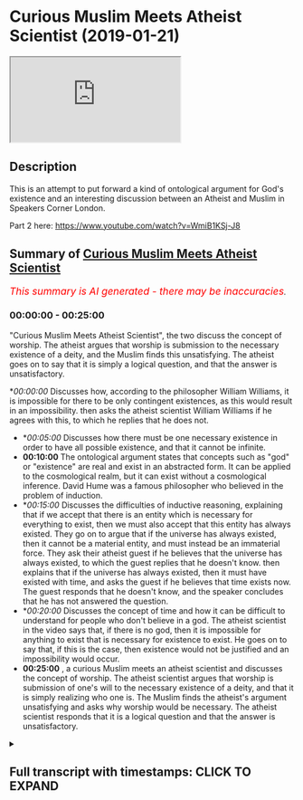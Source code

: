 # Curious Muslim Meets Atheist Scientist (2019-01-21)

<iframe loading='lazy' src='https://www.youtube.com/embed/37EY8TP7d3k'></iframe>

## Description

This is an attempt to put forward a kind of ontological argument for God's existence and an interesting discussion between an Atheist and  Muslim in Speakers Corner London. 

Part 2 here: https://www.youtube.com/watch?v=WmiB1KSj-J8

## Summary of [Curious Muslim Meets Atheist Scientist](https://www.youtube.com/watch?v=37EY8TP7d3k)


*<span style="color:red; font-size:125%">This summary is AI generated - there may be inaccuracies</span>. [](/)*

### <a onclick="modifyYTiframeseektime('0')">00:00:00</a> - <a onclick="modifyYTiframeseektime('1500')">00:25:00</a>

"Curious Muslim Meets Atheist Scientist", the two discuss the concept of worship. The atheist argues that worship is submission to the necessary existence of a deity, and the Muslim finds this unsatisfying. The atheist goes on to say that it is simply a logical question, and that the answer is unsatisfactory.

**<a onclick="modifyYTiframeseektime('0')">00:00:00</a>* Discusses how, according to the philosopher William Williams, it is impossible for there to be only contingent existences, as this would result in an impossibility.  then asks the atheist scientist William Williams if he agrees with this, to which he replies that he does not.
* **<a onclick="modifyYTiframeseektime('300')">00:05:00</a>* Discusses how there must be one necessary existence in order to have all possible existence, and that it cannot be infinite.
* **<a onclick="modifyYTiframeseektime('600')">00:10:00</a>** The ontological argument states that concepts such as "god" or "existence" are real and exist in an abstracted form. It can be applied to the cosmological realm, but it can exist without a cosmological inference. David Hume was a famous philosopher who believed in the problem of induction.
* **<a onclick="modifyYTiframeseektime('900')">00:15:00</a>* Discusses the difficulties of inductive reasoning, explaining that if we accept that there is an entity which is necessary for everything to exist, then we must also accept that this entity has always existed. They go on to argue that if the universe has always existed, then it cannot be a material entity, and must instead be an immaterial force. They ask their atheist guest if he believes that the universe has always existed, to which the guest replies that he doesn't know. then explains that if the universe has always existed, then it must have existed with time, and asks the guest if he believes that time exists now. The guest responds that he doesn't know, and the speaker concludes that he has not answered the question.
* **<a onclick="modifyYTiframeseektime('1200')">00:20:00</a>* Discusses the concept of time and how it can be difficult to understand for people who don't believe in a god. The atheist scientist in the video says that, if there is no god, then it is impossible for anything to exist that is necessary for existence to exist. He goes on to say that, if this is the case, then existence would not be justified and an impossibility would occur.
* **<a onclick="modifyYTiframeseektime('1500')">00:25:00</a>** , a curious Muslim meets an atheist scientist and discusses the concept of worship. The atheist scientist argues that worship is submission of one's will to the necessary existence of a deity, and that it is simply realizing who one is. The Muslim finds the atheist's argument unsatisfying and asks why worship would be necessary. The atheist scientist responds that it is a logical question and that the answer is unsatisfactory.

<details><summary><h2>Full transcript with timestamps: CLICK TO EXPAND</h2></summary>

<a onclick="modifyYTiframeseektime('0')">0:00:00</a> so what's your background what's your  
<a onclick="modifyYTiframeseektime('2')">0:00:02</a> name by the way yeah well uh william  
<a onclick="modifyYTiframeseektime('4')">0:00:04</a> williams nice to meet you man all right  
<a onclick="modifyYTiframeseektime('6')">0:00:06</a> so in this part of the world  
<a onclick="modifyYTiframeseektime('7')">0:00:07</a> what's your background what do you  
<a onclick="modifyYTiframeseektime('10')">0:00:10</a> believe i'm a biologist and i'm a  
<a onclick="modifyYTiframeseektime('11')">0:00:11</a> skeptical i like him  
<a onclick="modifyYTiframeseektime('13')">0:00:13</a> did you do biology  
<a onclick="modifyYTiframeseektime('28')">0:00:28</a> that's the  
<a onclick="modifyYTiframeseektime('32')">0:00:32</a> give me um a reason why you are  
<a onclick="modifyYTiframeseektime('33')">0:00:33</a> fascinated with life because it's very  
<a onclick="modifyYTiframeseektime('35')">0:00:35</a> difficult to explain  
<a onclick="modifyYTiframeseektime('36')">0:00:36</a> are you from scotland yourself yeah the  
<a onclick="modifyYTiframeseektime('39')">0:00:39</a> other side  
<a onclick="modifyYTiframeseektime('40')">0:00:40</a> i am from scotland yes  
<a onclick="modifyYTiframeseektime('51')">0:00:51</a> it's always interesting speaking to  
<a onclick="modifyYTiframeseektime('52')">0:00:52</a> someone with expertise  
<a onclick="modifyYTiframeseektime('68')">0:01:08</a> all right  
<a onclick="modifyYTiframeseektime('75')">0:01:15</a> so william i want to ask you a question  
<a onclick="modifyYTiframeseektime('79')">0:01:19</a> sure girlfriend what is your what's your  
<a onclick="modifyYTiframeseektime('82')">0:01:22</a> thesis of how we got here not as  
<a onclick="modifyYTiframeseektime('85')">0:01:25</a> biological entities  
<a onclick="modifyYTiframeseektime('87')">0:01:27</a> but i'm speaking about the bigger  
<a onclick="modifyYTiframeseektime('89')">0:01:29</a> picture what how do you explain it or  
<a onclick="modifyYTiframeseektime('91')">0:01:31</a> what what's your  
<a onclick="modifyYTiframeseektime('92')">0:01:32</a> understanding of it it's not it might  
<a onclick="modifyYTiframeseektime('94')">0:01:34</a> not be as satisfying a conversation as  
<a onclick="modifyYTiframeseektime('96')">0:01:36</a> you think it might be because  
<a onclick="modifyYTiframeseektime('97')">0:01:37</a> generally my answer is i don't know  
<a onclick="modifyYTiframeseektime('100')">0:01:40</a> which  
<a onclick="modifyYTiframeseektime('100')">0:01:40</a> leaves a lot of people like [ __ ] that  
<a onclick="modifyYTiframeseektime('101')">0:01:41</a> was a [ __ ] conversation  
<a onclick="modifyYTiframeseektime('103')">0:01:43</a> let me ask you a question let me let me  
<a onclick="modifyYTiframeseektime('105')">0:01:45</a> put forward  
<a onclick="modifyYTiframeseektime('107')">0:01:47</a> a series of statements and it'll be very  
<a onclick="modifyYTiframeseektime('110')">0:01:50</a> much  
<a onclick="modifyYTiframeseektime('110')">0:01:50</a> straightforward statements okay i'm not  
<a onclick="modifyYTiframeseektime('112')">0:01:52</a> going to and you tell me whether you  
<a onclick="modifyYTiframeseektime('114')">0:01:54</a> agree or disagree  
<a onclick="modifyYTiframeseektime('116')">0:01:56</a> i might not be able to do that i don't i  
<a onclick="modifyYTiframeseektime('117')">0:01:57</a> don't like yes in those situations  
<a onclick="modifyYTiframeseektime('119')">0:01:59</a> life is very complicated i don't know  
<a onclick="modifyYTiframeseektime('120')">0:02:00</a> it's nothing about life i'm speaking  
<a onclick="modifyYTiframeseektime('122')">0:02:02</a> about a bigger picture then we can go  
<a onclick="modifyYTiframeseektime('123')">0:02:03</a> zoom into life yeah just tell me whether  
<a onclick="modifyYTiframeseektime('125')">0:02:05</a> you agree or disagree  
<a onclick="modifyYTiframeseektime('133')">0:02:13</a> there is no doubt that there is  
<a onclick="modifyYTiframeseektime('136')">0:02:16</a> existence  
<a onclick="modifyYTiframeseektime('138')">0:02:18</a> something exists okay something exists  
<a onclick="modifyYTiframeseektime('142')">0:02:22</a> you agree proposition two  
<a onclick="modifyYTiframeseektime('147')">0:02:27</a> that existence is divided into  
<a onclick="modifyYTiframeseektime('151')">0:02:31</a> necessary and contingent now let me  
<a onclick="modifyYTiframeseektime('153')">0:02:33</a> explain the terms let me define them  
<a onclick="modifyYTiframeseektime('156')">0:02:36</a> a necessary existence is something  
<a onclick="modifyYTiframeseektime('160')">0:02:40</a> which exists without depending upon  
<a onclick="modifyYTiframeseektime('164')">0:02:44</a> something else  
<a onclick="modifyYTiframeseektime('166')">0:02:46</a> a contingent existence is something  
<a onclick="modifyYTiframeseektime('169')">0:02:49</a> which depends upon  
<a onclick="modifyYTiframeseektime('170')">0:02:50</a> something else to exist moreover  
<a onclick="modifyYTiframeseektime('173')">0:02:53</a> if you take it out of existence  
<a onclick="modifyYTiframeseektime('176')">0:02:56</a> an impossibility will not occur  
<a onclick="modifyYTiframeseektime('181')">0:03:01</a> do you agree with that no okay so  
<a onclick="modifyYTiframeseektime('183')">0:03:03</a> explain why you don't agree with that  
<a onclick="modifyYTiframeseektime('184')">0:03:04</a> it's a presupposition that you can't  
<a onclick="modifyYTiframeseektime('186')">0:03:06</a> prove or just  
<a onclick="modifyYTiframeseektime('188')">0:03:08</a> i believe it's possibly the easiest  
<a onclick="modifyYTiframeseektime('190')">0:03:10</a> thing to prove  
<a onclick="modifyYTiframeseektime('191')">0:03:11</a> how would you deliver all right there's  
<a onclick="modifyYTiframeseektime('194')">0:03:14</a> two options  
<a onclick="modifyYTiframeseektime('196')">0:03:16</a> there's three things possibly that could  
<a onclick="modifyYTiframeseektime('198')">0:03:18</a> exist  
<a onclick="modifyYTiframeseektime('199')">0:03:19</a> there are impossibilities which cannot  
<a onclick="modifyYTiframeseektime('201')">0:03:21</a> exist like a squared circle  
<a onclick="modifyYTiframeseektime('204')">0:03:24</a> can't exist agreed you have  
<a onclick="modifyYTiframeseektime('207')">0:03:27</a> contingent things which are things which  
<a onclick="modifyYTiframeseektime('210')">0:03:30</a> depend upon other things to exist  
<a onclick="modifyYTiframeseektime('212')">0:03:32</a> like me and you you depend upon your  
<a onclick="modifyYTiframeseektime('215')">0:03:35</a> parents i depend upon my parents to  
<a onclick="modifyYTiframeseektime('218')">0:03:38</a> exist  
<a onclick="modifyYTiframeseektime('219')">0:03:39</a> sure and there are things which  
<a onclick="modifyYTiframeseektime('222')">0:03:42</a> don't depend upon anything to exist  
<a onclick="modifyYTiframeseektime('224')">0:03:44</a> necessary existence  
<a onclick="modifyYTiframeseektime('227')">0:03:47</a> would you agree that this is a fine  
<a onclick="modifyYTiframeseektime('229')">0:03:49</a> classification  
<a onclick="modifyYTiframeseektime('231')">0:03:51</a> no we don't know from my perspective we  
<a onclick="modifyYTiframeseektime('233')">0:03:53</a> don't know the origin of the universe  
<a onclick="modifyYTiframeseektime('234')">0:03:54</a> i haven't said nothing about the  
<a onclick="modifyYTiframeseektime('235')">0:03:55</a> universe well things that exist have to  
<a onclick="modifyYTiframeseektime('238')">0:03:58</a> exist somewhere  
<a onclick="modifyYTiframeseektime('238')">0:03:58</a> no no look i've in my statement so far  
<a onclick="modifyYTiframeseektime('241')">0:04:01</a> i've made  
<a onclick="modifyYTiframeseektime('242')">0:04:02</a> zero mention of the universe i haven't  
<a onclick="modifyYTiframeseektime('245')">0:04:05</a> said nothing about the universe  
<a onclick="modifyYTiframeseektime('247')">0:04:07</a> yeah all right so far i have been  
<a onclick="modifyYTiframeseektime('250')">0:04:10</a> speaking ontologically okay which means  
<a onclick="modifyYTiframeseektime('253')">0:04:13</a> i've been speaking  
<a onclick="modifyYTiframeseektime('254')">0:04:14</a> abstractly i've not been speaking  
<a onclick="modifyYTiframeseektime('256')">0:04:16</a> cosmologically i've not been  
<a onclick="modifyYTiframeseektime('258')">0:04:18</a> making mention of uh things of the  
<a onclick="modifyYTiframeseektime('260')">0:04:20</a> universe  
<a onclick="modifyYTiframeseektime('261')">0:04:21</a> right so let me tell you why  
<a onclick="modifyYTiframeseektime('265')">0:04:25</a> it's impossible for there to be only  
<a onclick="modifyYTiframeseektime('268')">0:04:28</a> contingent existences  
<a onclick="modifyYTiframeseektime('271')">0:04:31</a> if there was only contingent existences  
<a onclick="modifyYTiframeseektime('275')">0:04:35</a> we would not necessarily exist  
<a onclick="modifyYTiframeseektime('280')">0:04:40</a> because it's impossible for there to be  
<a onclick="modifyYTiframeseektime('283')">0:04:43</a> a series  
<a onclick="modifyYTiframeseektime('284')">0:04:44</a> of dependent things that's an  
<a onclick="modifyYTiframeseektime('288')">0:04:48</a> impossibility  
<a onclick="modifyYTiframeseektime('290')">0:04:50</a> who knows let me no this is a  
<a onclick="modifyYTiframeseektime('292')">0:04:52</a> mathematical thing right like you know  
<a onclick="modifyYTiframeseektime('293')">0:04:53</a> you have mathematical sets  
<a onclick="modifyYTiframeseektime('295')">0:04:55</a> yeah a set you have if you have a series  
<a onclick="modifyYTiframeseektime('298')">0:04:58</a> of things  
<a onclick="modifyYTiframeseektime('300')">0:05:00</a> which are all dependent upon something  
<a onclick="modifyYTiframeseektime('303')">0:05:03</a> else  
<a onclick="modifyYTiframeseektime('304')">0:05:04</a> you need something outside of that  
<a onclick="modifyYTiframeseektime('306')">0:05:06</a> series which is independent  
<a onclick="modifyYTiframeseektime('308')">0:05:08</a> in order to make those things  
<a onclick="modifyYTiframeseektime('311')">0:05:11</a> uh exist existence would not be possible  
<a onclick="modifyYTiframeseektime('315')">0:05:15</a> without a necessary existence  
<a onclick="modifyYTiframeseektime('318')">0:05:18</a> maybe so no no it's not maybe this is  
<a onclick="modifyYTiframeseektime('321')">0:05:21</a> yes or no because i'll tell you why  
<a onclick="modifyYTiframeseektime('322')">0:05:22</a> for me it's not because i don't believe  
<a onclick="modifyYTiframeseektime('324')">0:05:24</a> it i i don't believe like i say it might  
<a onclick="modifyYTiframeseektime('326')">0:05:26</a> not be my  
<a onclick="modifyYTiframeseektime('327')">0:05:27</a> main alternative it might not go the way  
<a onclick="modifyYTiframeseektime('328')">0:05:28</a> you think well because i'm of the  
<a onclick="modifyYTiframeseektime('330')">0:05:30</a> position that i don't believe  
<a onclick="modifyYTiframeseektime('332')">0:05:32</a> in people knowing the truth i think  
<a onclick="modifyYTiframeseektime('335')">0:05:35</a> that reality is much more complex than  
<a onclick="modifyYTiframeseektime('337')">0:05:37</a> we can understand  
<a onclick="modifyYTiframeseektime('338')">0:05:38</a> there's such things you can explore like  
<a onclick="modifyYTiframeseektime('341')">0:05:41</a> different levels of spirituality higher  
<a onclick="modifyYTiframeseektime('343')">0:05:43</a> levels of awareness  
<a onclick="modifyYTiframeseektime('344')">0:05:44</a> altering your mind state with  
<a onclick="modifyYTiframeseektime('345')">0:05:45</a> psychotropic chemicals seeing different  
<a onclick="modifyYTiframeseektime('347')">0:05:47</a> places and realms which are talked about  
<a onclick="modifyYTiframeseektime('349')">0:05:49</a> in many different belief systems in fact  
<a onclick="modifyYTiframeseektime('351')">0:05:51</a> beings other entities other ways of  
<a onclick="modifyYTiframeseektime('353')">0:05:53</a> living these things are  
<a onclick="modifyYTiframeseektime('355')">0:05:55</a> i think far more complex than we can  
<a onclick="modifyYTiframeseektime('357')">0:05:57</a> distill into like one book  
<a onclick="modifyYTiframeseektime('359')">0:05:59</a> so that's my stance i mean we exist and  
<a onclick="modifyYTiframeseektime('362')">0:06:02</a> that's  
<a onclick="modifyYTiframeseektime('362')">0:06:02</a> that's fine for me okay no these are all  
<a onclick="modifyYTiframeseektime('365')">0:06:05</a> cosmological  
<a onclick="modifyYTiframeseektime('366')">0:06:06</a> realities yes i know i know i know where  
<a onclick="modifyYTiframeseektime('368')">0:06:08</a> you're going i'm saying it's two plus  
<a onclick="modifyYTiframeseektime('369')">0:06:09</a> two equals for me  
<a onclick="modifyYTiframeseektime('370')">0:06:10</a> two plus two two plus two equals four  
<a onclick="modifyYTiframeseektime('373')">0:06:13</a> it's not a cosmological reality it's  
<a onclick="modifyYTiframeseektime('376')">0:06:16</a> something in the mind it's an  
<a onclick="modifyYTiframeseektime('377')">0:06:17</a> abstraction  
<a onclick="modifyYTiframeseektime('378')">0:06:18</a> it's an abstraction if you like yeah  
<a onclick="modifyYTiframeseektime('380')">0:06:20</a> well i can say yes and then we can  
<a onclick="modifyYTiframeseektime('381')">0:06:21</a> continue if you like but no  
<a onclick="modifyYTiframeseektime('382')">0:06:22</a> is it not i mean can you prove them can  
<a onclick="modifyYTiframeseektime('384')">0:06:24</a> you prove otherwise can you  
<a onclick="modifyYTiframeseektime('386')">0:06:26</a> well let's let's say let's accept it and  
<a onclick="modifyYTiframeseektime('388')">0:06:28</a> let's see where you go with it well  
<a onclick="modifyYTiframeseektime('390')">0:06:30</a> i can tell you from as a matter of fact  
<a onclick="modifyYTiframeseektime('392')">0:06:32</a> okay  
<a onclick="modifyYTiframeseektime('395')">0:06:35</a> that no human being who is a philosopher  
<a onclick="modifyYTiframeseektime('398')">0:06:38</a> from aristotle who wrote a book called  
<a onclick="modifyYTiframeseektime('400')">0:06:40</a> the metaphysics  
<a onclick="modifyYTiframeseektime('401')">0:06:41</a> up until bertrand russell who died very  
<a onclick="modifyYTiframeseektime('403')">0:06:43</a> recently yeah  
<a onclick="modifyYTiframeseektime('404')">0:06:44</a> who attempted to say logic and  
<a onclick="modifyYTiframeseektime('406')">0:06:46</a> mathematics or the same thing  
<a onclick="modifyYTiframeseektime('409')">0:06:49</a> can prove that mathematics for example  
<a onclick="modifyYTiframeseektime('412')">0:06:52</a> is in the real world from a cosmological  
<a onclick="modifyYTiframeseektime('415')">0:06:55</a> perspective  
<a onclick="modifyYTiframeseektime('416')">0:06:56</a> it's an existence we agree that  
<a onclick="modifyYTiframeseektime('418')">0:06:58</a> mathematics exists  
<a onclick="modifyYTiframeseektime('420')">0:07:00</a> but it's not a cosmological one going  
<a onclick="modifyYTiframeseektime('422')">0:07:02</a> back to what i was saying in the same  
<a onclick="modifyYTiframeseektime('423')">0:07:03</a> way now  
<a onclick="modifyYTiframeseektime('425')">0:07:05</a> contingency and which is possibility  
<a onclick="modifyYTiframeseektime('428')">0:07:08</a> possible existence means if it's it's  
<a onclick="modifyYTiframeseektime('430')">0:07:10</a> possible for you to have worn another  
<a onclick="modifyYTiframeseektime('432')">0:07:12</a> jacket today  
<a onclick="modifyYTiframeseektime('433')">0:07:13</a> yes it's possible for that jacket to  
<a onclick="modifyYTiframeseektime('436')">0:07:16</a> have been another jacket  
<a onclick="modifyYTiframeseektime('437')">0:07:17</a> but you copied him yeah yes but you've  
<a onclick="modifyYTiframeseektime('439')">0:07:19</a> had to copy me  
<a onclick="modifyYTiframeseektime('440')">0:07:20</a> no problem or maybe it's the opposite  
<a onclick="modifyYTiframeseektime('442')">0:07:22</a> now here the point is i'm making is  
<a onclick="modifyYTiframeseektime('444')">0:07:24</a> all i'm saying is that we can classify  
<a onclick="modifyYTiframeseektime('447')">0:07:27</a> existing  
<a onclick="modifyYTiframeseektime('448')">0:07:28</a> things into possible existence and  
<a onclick="modifyYTiframeseektime('450')">0:07:30</a> necessary existence  
<a onclick="modifyYTiframeseektime('452')">0:07:32</a> in other words if you take this thing  
<a onclick="modifyYTiframeseektime('454')">0:07:34</a> out of existence nothing else would  
<a onclick="modifyYTiframeseektime('456')">0:07:36</a> exist that's a necessary existence  
<a onclick="modifyYTiframeseektime('458')">0:07:38</a> okay yeah all right perfect you agree  
<a onclick="modifyYTiframeseektime('461')">0:07:41</a> more or less no problem but you see that  
<a onclick="modifyYTiframeseektime('464')">0:07:44</a> you see the logic in that  
<a onclick="modifyYTiframeseektime('465')">0:07:45</a> maybe so i'm not an expert in logic no  
<a onclick="modifyYTiframeseektime('467')">0:07:47</a> problem but  
<a onclick="modifyYTiframeseektime('468')">0:07:48</a> no the actual formalized logic no i've  
<a onclick="modifyYTiframeseektime('470')">0:07:50</a> not seen logic  
<a onclick="modifyYTiframeseektime('471')">0:07:51</a> it's necessary to study it to be able to  
<a onclick="modifyYTiframeseektime('473')">0:07:53</a> talk about it effectively  
<a onclick="modifyYTiframeseektime('475')">0:07:55</a> i think to be honest with you it's  
<a onclick="modifyYTiframeseektime('476')">0:07:56</a> overrated in a sense because you have  
<a onclick="modifyYTiframeseektime('478')">0:07:58</a> different kinds of logic you have  
<a onclick="modifyYTiframeseektime('479')">0:07:59</a> predicate logic yeah propositional logic  
<a onclick="modifyYTiframeseektime('481')">0:08:01</a> even if you do um what do you call it  
<a onclick="modifyYTiframeseektime('483')">0:08:03</a> computer science you're going to do  
<a onclick="modifyYTiframeseektime('484')">0:08:04</a> logic to some extent right  
<a onclick="modifyYTiframeseektime('486')">0:08:06</a> it just requires you to put things  
<a onclick="modifyYTiframeseektime('488')">0:08:08</a> together here all i'm saying is  
<a onclick="modifyYTiframeseektime('490')">0:08:10</a> you cannot this is my statement you  
<a onclick="modifyYTiframeseektime('493')">0:08:13</a> cannot have a series  
<a onclick="modifyYTiframeseektime('494')">0:08:14</a> of dependent possible things  
<a onclick="modifyYTiframeseektime('498')">0:08:18</a> you you have to have one thing outside  
<a onclick="modifyYTiframeseektime('501')">0:08:21</a> of that series  
<a onclick="modifyYTiframeseektime('503')">0:08:23</a> that allows all of those things to exist  
<a onclick="modifyYTiframeseektime('505')">0:08:25</a> otherwise  
<a onclick="modifyYTiframeseektime('507')">0:08:27</a> what does it depend upon right why can  
<a onclick="modifyYTiframeseektime('510')">0:08:30</a> you not just say that  
<a onclick="modifyYTiframeseektime('511')">0:08:31</a> something needed to create that also  
<a onclick="modifyYTiframeseektime('514')">0:08:34</a> then then that thing that needed to  
<a onclick="modifyYTiframeseektime('515')">0:08:35</a> create it  
<a onclick="modifyYTiframeseektime('516')">0:08:36</a> is the necessary existence right can it  
<a onclick="modifyYTiframeseektime('519')">0:08:39</a> not continue  
<a onclick="modifyYTiframeseektime('520')">0:08:40</a> you know turtles all the way down what  
<a onclick="modifyYTiframeseektime('522')">0:08:42</a> into infinity  
<a onclick="modifyYTiframeseektime('523')">0:08:43</a> so infinity in terms of number or in  
<a onclick="modifyYTiframeseektime('525')">0:08:45</a> terms of quantity  
<a onclick="modifyYTiframeseektime('527')">0:08:47</a> does it matter right actual infinity or  
<a onclick="modifyYTiframeseektime('530')">0:08:50</a> what kind of potential infinity what  
<a onclick="modifyYTiframeseektime('531')">0:08:51</a> kind of infinite are we talking about  
<a onclick="modifyYTiframeseektime('532')">0:08:52</a> here  
<a onclick="modifyYTiframeseektime('533')">0:08:53</a> i don't know yeah okay so no problem if  
<a onclick="modifyYTiframeseektime('534')">0:08:54</a> you say it's infinity if the series  
<a onclick="modifyYTiframeseektime('537')">0:08:57</a> is an infinite series first and foremost  
<a onclick="modifyYTiframeseektime('539')">0:08:59</a> it's impossible to have an infinite  
<a onclick="modifyYTiframeseektime('540')">0:09:00</a> series  
<a onclick="modifyYTiframeseektime('541')">0:09:01</a> yeah the reason why is because if you  
<a onclick="modifyYTiframeseektime('543')">0:09:03</a> have an infinite series and you have  
<a onclick="modifyYTiframeseektime('544')">0:09:04</a> something  
<a onclick="modifyYTiframeseektime('545')">0:09:05</a> added to it it will contradict its  
<a onclick="modifyYTiframeseektime('547')">0:09:07</a> infinite  
<a onclick="modifyYTiframeseektime('548')">0:09:08</a> infinity right i don't know i think a  
<a onclick="modifyYTiframeseektime('550')">0:09:10</a> series  
<a onclick="modifyYTiframeseektime('551')">0:09:11</a> a series is by its nature bound  
<a onclick="modifyYTiframeseektime('555')">0:09:15</a> by what it's bound by the fact that it's  
<a onclick="modifyYTiframeseektime('557')">0:09:17</a> a series  
<a onclick="modifyYTiframeseektime('558')">0:09:18</a> so if you put something into it or if  
<a onclick="modifyYTiframeseektime('560')">0:09:20</a> you take something out of it it will  
<a onclick="modifyYTiframeseektime('561')">0:09:21</a> contradict its infinity but let's just  
<a onclick="modifyYTiframeseektime('562')">0:09:22</a> say  
<a onclick="modifyYTiframeseektime('563')">0:09:23</a> well we can keep going because yeah  
<a onclick="modifyYTiframeseektime('564')">0:09:24</a> right so there's a necessary existence  
<a onclick="modifyYTiframeseektime('566')">0:09:26</a> yeah  
<a onclick="modifyYTiframeseektime('567')">0:09:27</a> okay okay so everything depends upon  
<a onclick="modifyYTiframeseektime('569')">0:09:29</a> this and it depends upon nothing  
<a onclick="modifyYTiframeseektime('571')">0:09:31</a> you can you can tell me that okay no  
<a onclick="modifyYTiframeseektime('573')">0:09:33</a> problem now  
<a onclick="modifyYTiframeseektime('574')">0:09:34</a> if we agree that there's a necessary  
<a onclick="modifyYTiframeseektime('576')">0:09:36</a> existence which everything depends upon  
<a onclick="modifyYTiframeseektime('578')">0:09:38</a> and it depends upon nothing  
<a onclick="modifyYTiframeseektime('581')">0:09:41</a> can you have more than one necessary  
<a onclick="modifyYTiframeseektime('582')">0:09:42</a> existence  
<a onclick="modifyYTiframeseektime('584')">0:09:44</a> i don't know it's impossible to have  
<a onclick="modifyYTiframeseektime('586')">0:09:46</a> more than one necessary existence  
<a onclick="modifyYTiframeseektime('587')">0:09:47</a> because one of them will have to depend  
<a onclick="modifyYTiframeseektime('588')">0:09:48</a> upon  
<a onclick="modifyYTiframeseektime('589')">0:09:49</a> the other one so by nature there will  
<a onclick="modifyYTiframeseektime('592')">0:09:52</a> only be one necessary existence  
<a onclick="modifyYTiframeseektime('596')">0:09:56</a> correct okay all right so we talked  
<a onclick="modifyYTiframeseektime('598')">0:09:58</a> about the fact that there must be  
<a onclick="modifyYTiframeseektime('599')">0:09:59</a> logically speaking even on an  
<a onclick="modifyYTiframeseektime('601')">0:10:01</a> ontological level  
<a onclick="modifyYTiframeseektime('602')">0:10:02</a> just using abstraction there must be a  
<a onclick="modifyYTiframeseektime('604')">0:10:04</a> necessary existence which everything  
<a onclick="modifyYTiframeseektime('606')">0:10:06</a> depends upon and it depends upon nothing  
<a onclick="modifyYTiframeseektime('608')">0:10:08</a> it must be one and it also must be  
<a onclick="modifyYTiframeseektime('610')">0:10:10</a> unique  
<a onclick="modifyYTiframeseektime('612')">0:10:12</a> do you know why it must be unique  
<a onclick="modifyYTiframeseektime('615')">0:10:15</a> because  
<a onclick="modifyYTiframeseektime('615')">0:10:15</a> had it had something for example if it  
<a onclick="modifyYTiframeseektime('617')">0:10:17</a> was a composite  
<a onclick="modifyYTiframeseektime('619')">0:10:19</a> if it was a configured entity  
<a onclick="modifyYTiframeseektime('623')">0:10:23</a> of many different parts then it would  
<a onclick="modifyYTiframeseektime('625')">0:10:25</a> depend depend upon its  
<a onclick="modifyYTiframeseektime('626')">0:10:26</a> parts for its existence for example like  
<a onclick="modifyYTiframeseektime('628')">0:10:28</a> yourself right you are  
<a onclick="modifyYTiframeseektime('630')">0:10:30</a> a human being i'm a human being i have  
<a onclick="modifyYTiframeseektime('632')">0:10:32</a> many different limbs  
<a onclick="modifyYTiframeseektime('633')">0:10:33</a> yeah and parts and without those limbs  
<a onclick="modifyYTiframeseektime('636')">0:10:36</a> and parts i couldn't exist  
<a onclick="modifyYTiframeseektime('638')">0:10:38</a> so in essence i depend upon my parts to  
<a onclick="modifyYTiframeseektime('641')">0:10:41</a> exist at least physically  
<a onclick="modifyYTiframeseektime('642')">0:10:42</a> right so it must be something which is  
<a onclick="modifyYTiframeseektime('644')">0:10:44</a> doesn't have any parts  
<a onclick="modifyYTiframeseektime('649')">0:10:49</a> right it's not a competition i don't  
<a onclick="modifyYTiframeseektime('651')">0:10:51</a> even the interesting thing is i don't  
<a onclick="modifyYTiframeseektime('652')">0:10:52</a> mind  
<a onclick="modifyYTiframeseektime('653')">0:10:53</a> okay no you know what i mean all of this  
<a onclick="modifyYTiframeseektime('654')">0:10:54</a> stuff it actually doesn't it doesn't  
<a onclick="modifyYTiframeseektime('656')">0:10:56</a> affect me it doesn't affect me that much  
<a onclick="modifyYTiframeseektime('657')">0:10:57</a> no it does affect you and i'll tell you  
<a onclick="modifyYTiframeseektime('659')">0:10:59</a> why tell me why  
<a onclick="modifyYTiframeseektime('661')">0:11:01</a> because if we accept all the premises  
<a onclick="modifyYTiframeseektime('663')">0:11:03</a> that i put forward  
<a onclick="modifyYTiframeseektime('664')">0:11:04</a> then in effect what you've done  
<a onclick="modifyYTiframeseektime('668')">0:11:08</a> one more thing i'll say to you is right  
<a onclick="modifyYTiframeseektime('671')">0:11:11</a> that thing  
<a onclick="modifyYTiframeseektime('673')">0:11:13</a> if we agree with the fact that there is  
<a onclick="modifyYTiframeseektime('675')">0:11:15</a> time yes  
<a onclick="modifyYTiframeseektime('677')">0:11:17</a> there cannot be something which precedes  
<a onclick="modifyYTiframeseektime('679')">0:11:19</a> it  
<a onclick="modifyYTiframeseektime('682')">0:11:22</a> right okay because then it would in  
<a onclick="modifyYTiframeseektime('684')">0:11:24</a> effect either be contingent on that  
<a onclick="modifyYTiframeseektime('686')">0:11:26</a> thing dependent on it  
<a onclick="modifyYTiframeseektime('688')">0:11:28</a> or it would depe it would uh be caused  
<a onclick="modifyYTiframeseektime('691')">0:11:31</a> by it  
<a onclick="modifyYTiframeseektime('692')">0:11:32</a> if we believe in causation obviously  
<a onclick="modifyYTiframeseektime('693')">0:11:33</a> david whom you're scottish didn't  
<a onclick="modifyYTiframeseektime('694')">0:11:34</a> believe in he had some issues with  
<a onclick="modifyYTiframeseektime('696')">0:11:36</a> causation so i'm not even using that  
<a onclick="modifyYTiframeseektime('697')">0:11:37</a> word right now  
<a onclick="modifyYTiframeseektime('700')">0:11:40</a> okay so here i want to shake your hand  
<a onclick="modifyYTiframeseektime('703')">0:11:43</a> you said you're an agnostic  
<a onclick="modifyYTiframeseektime('704')">0:11:44</a> no i didn't a skeptic okay so what do  
<a onclick="modifyYTiframeseektime('707')">0:11:47</a> you believe do you believe in god  
<a onclick="modifyYTiframeseektime('709')">0:11:49</a> it depends what you mean by god i mean  
<a onclick="modifyYTiframeseektime('712')">0:11:52</a> the necessary existence one  
<a onclick="modifyYTiframeseektime('713')">0:11:53</a> independent well right you're trying to  
<a onclick="modifyYTiframeseektime('716')">0:11:56</a> put me into a position where i have to  
<a onclick="modifyYTiframeseektime('717')">0:11:57</a> say yes  
<a onclick="modifyYTiframeseektime('718')">0:11:58</a> well no i don't need to pay you to  
<a onclick="modifyYTiframeseektime('719')">0:11:59</a> anything i've just done i've just i've  
<a onclick="modifyYTiframeseektime('721')">0:12:01</a> just done discursive short explication  
<a onclick="modifyYTiframeseektime('723')">0:12:03</a> ever so yeah it's your explanation that  
<a onclick="modifyYTiframeseektime('727')">0:12:07</a> i would like  
<a onclick="modifyYTiframeseektime('727')">0:12:07</a> um yeah so what is god to you god is all  
<a onclick="modifyYTiframeseektime('730')">0:12:10</a> those things we talked about because in  
<a onclick="modifyYTiframeseektime('732')">0:12:12</a> the quran it says  
<a onclick="modifyYTiframeseektime('733')">0:12:13</a> say he is god one and only okay so it's  
<a onclick="modifyYTiframeseektime('736')">0:12:16</a> allah the one that everything depends  
<a onclick="modifyYTiframeseektime('738')">0:12:18</a> upon and he depends upon nothing right  
<a onclick="modifyYTiframeseektime('740')">0:12:20</a> la miele is well emulated he doesn't  
<a onclick="modifyYTiframeseektime('741')">0:12:21</a> have any children nor was he a child of  
<a onclick="modifyYTiframeseektime('743')">0:12:23</a> anything  
<a onclick="modifyYTiframeseektime('743')">0:12:23</a> which shows that there was nothing that  
<a onclick="modifyYTiframeseektime('744')">0:12:24</a> preceded him  
<a onclick="modifyYTiframeseektime('747')">0:12:27</a> completely unique right so the things  
<a onclick="modifyYTiframeseektime('749')">0:12:29</a> that we said are necessary for a god to  
<a onclick="modifyYTiframeseektime('751')">0:12:31</a> be a god  
<a onclick="modifyYTiframeseektime('752')">0:12:32</a> are in the things that we've  
<a onclick="modifyYTiframeseektime('753')">0:12:33</a> rationalized are in fact in place  
<a onclick="modifyYTiframeseektime('756')">0:12:36</a> okay so therefore does this make sense  
<a onclick="modifyYTiframeseektime('758')">0:12:38</a> to you rationally no i know where you're  
<a onclick="modifyYTiframeseektime('760')">0:12:40</a> going  
<a onclick="modifyYTiframeseektime('760')">0:12:40</a> sure right so it can't be for example a  
<a onclick="modifyYTiframeseektime('762')">0:12:42</a> plethora of gods  
<a onclick="modifyYTiframeseektime('765')">0:12:45</a> because there'll be there'll be no no  
<a onclick="modifyYTiframeseektime('767')">0:12:47</a> definitely not i mean  
<a onclick="modifyYTiframeseektime('768')">0:12:48</a> i i don't necessarily agree with the  
<a onclick="modifyYTiframeseektime('769')">0:12:49</a> star so oh we did agree with this  
<a onclick="modifyYTiframeseektime('771')">0:12:51</a> thought  
<a onclick="modifyYTiframeseektime('772')">0:12:52</a> we have to be honest here no we don't we  
<a onclick="modifyYTiframeseektime('774')">0:12:54</a> don't have to be honest  
<a onclick="modifyYTiframeseektime('776')">0:12:56</a> sorry sir no no no we do it's good to be  
<a onclick="modifyYTiframeseektime('778')">0:12:58</a> honest but  
<a onclick="modifyYTiframeseektime('779')">0:12:59</a> it's hard to be honest when you don't  
<a onclick="modifyYTiframeseektime('781')">0:13:01</a> know all the troops of the universe  
<a onclick="modifyYTiframeseektime('782')">0:13:02</a> which none of us do  
<a onclick="modifyYTiframeseektime('783')">0:13:03</a> we're not talking about the universe  
<a onclick="modifyYTiframeseektime('784')">0:13:04</a> well i am do you know why we're not  
<a onclick="modifyYTiframeseektime('786')">0:13:06</a> talking about the universe when i say  
<a onclick="modifyYTiframeseektime('787')">0:13:07</a> that i mean existence existence that we  
<a onclick="modifyYTiframeseektime('789')">0:13:09</a> can comprehend which is what we've been  
<a onclick="modifyYTiframeseektime('790')">0:13:10</a> doing and discussion of logic  
<a onclick="modifyYTiframeseektime('792')">0:13:12</a> let me explain to you something right  
<a onclick="modifyYTiframeseektime('794')">0:13:14</a> this is an ontological argument  
<a onclick="modifyYTiframeseektime('797')">0:13:17</a> an ontological argument means just like  
<a onclick="modifyYTiframeseektime('799')">0:13:19</a> mathematics right  
<a onclick="modifyYTiframeseektime('800')">0:13:20</a> it's something which resides in the  
<a onclick="modifyYTiframeseektime('802')">0:13:22</a> mental  
<a onclick="modifyYTiframeseektime('803')">0:13:23</a> abstracted realm we can easily transfer  
<a onclick="modifyYTiframeseektime('806')">0:13:26</a> it to the cosmological realm easily  
<a onclick="modifyYTiframeseektime('809')">0:13:29</a> right  
<a onclick="modifyYTiframeseektime('810')">0:13:30</a> and it can be applicable in the  
<a onclick="modifyYTiframeseektime('811')">0:13:31</a> cosmological realm but it can exist  
<a onclick="modifyYTiframeseektime('814')">0:13:34</a> without a cosmological inference  
<a onclick="modifyYTiframeseektime('816')">0:13:36</a> sure an idea yes an idea just like  
<a onclick="modifyYTiframeseektime('819')">0:13:39</a> mathematics but a real one just like  
<a onclick="modifyYTiframeseektime('821')">0:13:41</a> mathematics  
<a onclick="modifyYTiframeseektime('822')">0:13:42</a> yeah so having abstract mathematics yeah  
<a onclick="modifyYTiframeseektime('825')">0:13:45</a> abstract mathematics is real is it not  
<a onclick="modifyYTiframeseektime('829')">0:13:49</a> i'm not an expert but i've heard some  
<a onclick="modifyYTiframeseektime('831')">0:13:51</a> interesting things about that right no  
<a onclick="modifyYTiframeseektime('832')">0:13:52</a> no one will tell you that i mean you're  
<a onclick="modifyYTiframeseektime('833')">0:13:53</a> not going to tell me that maths is not  
<a onclick="modifyYTiframeseektime('835')">0:13:55</a> real  
<a onclick="modifyYTiframeseektime('836')">0:13:56</a> no that's not what i'm saying same thing  
<a onclick="modifyYTiframeseektime('837')">0:13:57</a> is because let me tell you something  
<a onclick="modifyYTiframeseektime('838')">0:13:58</a> right scientif the scientific method  
<a onclick="modifyYTiframeseektime('840')">0:14:00</a> you're biologists what is it based upon  
<a onclick="modifyYTiframeseektime('845')">0:14:05</a> you know it's based on the philosophy of  
<a onclick="modifyYTiframeseektime('847')">0:14:07</a> science  
<a onclick="modifyYTiframeseektime('848')">0:14:08</a> and the philosophy of science are  
<a onclick="modifyYTiframeseektime('849')">0:14:09</a> metaphysical non-tangible  
<a onclick="modifyYTiframeseektime('852')">0:14:12</a> principles of logic and so they are  
<a onclick="modifyYTiframeseektime('855')">0:14:15</a> abstractions  
<a onclick="modifyYTiframeseektime('858')">0:14:18</a> cool so the whole of science is based on  
<a onclick="modifyYTiframeseektime('860')">0:14:20</a> abstractions  
<a onclick="modifyYTiframeseektime('861')">0:14:21</a> if it wasn't if abstractions were any  
<a onclick="modifyYTiframeseektime('863')">0:14:23</a> less than cosm cosmology  
<a onclick="modifyYTiframeseektime('865')">0:14:25</a> then surely they should be underpinned  
<a onclick="modifyYTiframeseektime('866')">0:14:26</a> by it right well the opposite is true  
<a onclick="modifyYTiframeseektime('868')">0:14:28</a> okay let's keep going so no i'm just  
<a onclick="modifyYTiframeseektime('870')">0:14:30</a> telling you the epistemic way  
<a onclick="modifyYTiframeseektime('872')">0:14:32</a> of ontological reasoning can sometimes  
<a onclick="modifyYTiframeseektime('875')">0:14:35</a> supersede that of cosmological reasoning  
<a onclick="modifyYTiframeseektime('878')">0:14:38</a> you're scottish obviously david hume  
<a onclick="modifyYTiframeseektime('880')">0:14:40</a> believed in the problem of induction  
<a onclick="modifyYTiframeseektime('882')">0:14:42</a> he talked about the swans and all these  
<a onclick="modifyYTiframeseektime('884')">0:14:44</a> things right i've never read you  
<a onclick="modifyYTiframeseektime('886')">0:14:46</a> you should man he's one of your main  
<a onclick="modifyYTiframeseektime('887')">0:14:47</a> guys  
<a onclick="modifyYTiframeseektime('889')">0:14:49</a> yes but he's actually the probably the  
<a onclick="modifyYTiframeseektime('891')">0:14:51</a> greatest scottish philosopher of all  
<a onclick="modifyYTiframeseektime('893')">0:14:53</a> time  
<a onclick="modifyYTiframeseektime('893')">0:14:53</a> yes and maybe i'm making any  
<a onclick="modifyYTiframeseektime('896')">0:14:56</a> whatever but what i'm saying is that  
<a onclick="modifyYTiframeseektime('899')">0:14:59</a> there are problems with  
<a onclick="modifyYTiframeseektime('900')">0:15:00</a> science has inductive problems right or  
<a onclick="modifyYTiframeseektime('902')">0:15:02</a> limitations i should say yeah  
<a onclick="modifyYTiframeseektime('904')">0:15:04</a> the inductive problem so  
<a onclick="modifyYTiframeseektime('907')">0:15:07</a> having said that if we agree that there  
<a onclick="modifyYTiframeseektime('910')">0:15:10</a> is an entity which is necessary which  
<a onclick="modifyYTiframeseektime('912')">0:15:12</a> everything exists  
<a onclick="modifyYTiframeseektime('913')">0:15:13</a> which everything depends upon which if  
<a onclick="modifyYTiframeseektime('914')">0:15:14</a> you take it out of creation nothing  
<a onclick="modifyYTiframeseektime('916')">0:15:16</a> would exist  
<a onclick="modifyYTiframeseektime('916')">0:15:16</a> an impossibility would occur that is one  
<a onclick="modifyYTiframeseektime('920')">0:15:20</a> and that nothing came before if you do  
<a onclick="modifyYTiframeseektime('922')">0:15:22</a> believe in time  
<a onclick="modifyYTiframeseektime('925')">0:15:25</a> then what we should say there for is  
<a onclick="modifyYTiframeseektime('927')">0:15:27</a> that you're no longer  
<a onclick="modifyYTiframeseektime('930')">0:15:30</a> that much of a skeptic are you because  
<a onclick="modifyYTiframeseektime('932')">0:15:32</a> you've actually taken on board the  
<a onclick="modifyYTiframeseektime('934')">0:15:34</a> religious notion  
<a onclick="modifyYTiframeseektime('935')">0:15:35</a> well really it really depends because  
<a onclick="modifyYTiframeseektime('938')">0:15:38</a> we've yet we've yet to get into the  
<a onclick="modifyYTiframeseektime('940')">0:15:40</a> specifics all right so in the quran  
<a onclick="modifyYTiframeseektime('943')">0:15:43</a> in the quran right these are the four  
<a onclick="modifyYTiframeseektime('945')">0:15:45</a> parameters in that  
<a onclick="modifyYTiframeseektime('946')">0:15:46</a> chapter right that he is god one and  
<a onclick="modifyYTiframeseektime('949')">0:15:49</a> only  
<a onclick="modifyYTiframeseektime('950')">0:15:50</a> the eternally besought of all meaning  
<a onclick="modifyYTiframeseektime('951')">0:15:51</a> the independent  
<a onclick="modifyYTiframeseektime('953')">0:15:53</a> he has he has no children nor is he  
<a onclick="modifyYTiframeseektime('956')">0:15:56</a> given the children  
<a onclick="modifyYTiframeseektime('957')">0:15:57</a> and there's nothing like him is unique  
<a onclick="modifyYTiframeseektime('959')">0:15:59</a> now having said this  
<a onclick="modifyYTiframeseektime('960')">0:16:00</a> these are four parameters  
<a onclick="modifyYTiframeseektime('964')">0:16:04</a> that excludes trinitarianism because we  
<a onclick="modifyYTiframeseektime('967')">0:16:07</a> have the father as god the son of god  
<a onclick="modifyYTiframeseektime('968')">0:16:08</a> the holy spirit is god excludes it  
<a onclick="modifyYTiframeseektime('970')">0:16:10</a> completely  
<a onclick="modifyYTiframeseektime('971')">0:16:11</a> because we said there cannot be more  
<a onclick="modifyYTiframeseektime('972')">0:16:12</a> than one necessary existence  
<a onclick="modifyYTiframeseektime('974')">0:16:14</a> so if we exclude trinitarianism and  
<a onclick="modifyYTiframeseektime('976')">0:16:16</a> polytheism by extension  
<a onclick="modifyYTiframeseektime('978')">0:16:18</a> we've gotten rid of two major religions  
<a onclick="modifyYTiframeseektime('979')">0:16:19</a> in the world which is hinduism  
<a onclick="modifyYTiframeseektime('982')">0:16:22</a> or one understanding of hinduism one  
<a onclick="modifyYTiframeseektime('984')">0:16:24</a> understanding of it and  
<a onclick="modifyYTiframeseektime('986')">0:16:26</a> christianity right so we we ask the  
<a onclick="modifyYTiframeseektime('989')">0:16:29</a> question now  
<a onclick="modifyYTiframeseektime('991')">0:16:31</a> if this is more reasonable in an  
<a onclick="modifyYTiframeseektime('993')">0:16:33</a> inference than the atheistic one  
<a onclick="modifyYTiframeseektime('997')">0:16:37</a> what does this unnecessary existence  
<a onclick="modifyYTiframeseektime('1001')">0:16:41</a> want from us biological entities in the  
<a onclick="modifyYTiframeseektime('1004')">0:16:44</a> world is there a connection between  
<a onclick="modifyYTiframeseektime('1005')">0:16:45</a> questions that's a very good question is  
<a onclick="modifyYTiframeseektime('1007')">0:16:47</a> there a connection between us  
<a onclick="modifyYTiframeseektime('1009')">0:16:49</a> and this necessary existence why would  
<a onclick="modifyYTiframeseektime('1011')">0:16:51</a> there be  
<a onclick="modifyYTiframeseektime('1012')">0:16:52</a> well we know for a fact we know from  
<a onclick="modifyYTiframeseektime('1014')">0:16:54</a> reasonable discursive reasoning  
<a onclick="modifyYTiframeseektime('1016')">0:16:56</a> that there must be at least one kind of  
<a onclick="modifyYTiframeseektime('1019')">0:16:59</a> relationship the fact that he gave us  
<a onclick="modifyYTiframeseektime('1022')">0:17:02</a> existence  
<a onclick="modifyYTiframeseektime('1023')">0:17:03</a> or it gave us existence yeah if it gave  
<a onclick="modifyYTiframeseektime('1026')">0:17:06</a> us existence  
<a onclick="modifyYTiframeseektime('1028')">0:17:08</a> if it gave us existence then there was a  
<a onclick="modifyYTiframeseektime('1030')">0:17:10</a> relationship of  
<a onclick="modifyYTiframeseektime('1032')">0:17:12</a> giving existence that's one thing yes  
<a onclick="modifyYTiframeseektime('1037')">0:17:17</a> so that's definitely there could it be a  
<a onclick="modifyYTiframeseektime('1040')">0:17:20</a> natural force that gave existence  
<a onclick="modifyYTiframeseektime('1042')">0:17:22</a> by being a natural force it's impossible  
<a onclick="modifyYTiframeseektime('1044')">0:17:24</a> for it to be a consciousness  
<a onclick="modifyYTiframeseektime('1045')">0:17:25</a> to this entity and purpose when we don't  
<a onclick="modifyYTiframeseektime('1048')">0:17:28</a> i don't see a  
<a onclick="modifyYTiframeseektime('1049')">0:17:29</a> logical reason that it would have a  
<a onclick="modifyYTiframeseektime('1051')">0:17:31</a> purpose to doing it it could be a  
<a onclick="modifyYTiframeseektime('1052')">0:17:32</a> natural force  
<a onclick="modifyYTiframeseektime('1053')">0:17:33</a> the natural forces really can observe  
<a onclick="modifyYTiframeseektime('1055')">0:17:35</a> maybe it's mirrored  
<a onclick="modifyYTiframeseektime('1057')">0:17:37</a> it can't be it cannot be material and  
<a onclick="modifyYTiframeseektime('1059')">0:17:39</a> i'll tell you why it cannot be natural  
<a onclick="modifyYTiframeseektime('1061')">0:17:41</a> it must be immaterial well it's made of  
<a onclick="modifyYTiframeseektime('1064')">0:17:44</a> something you know no no it can't be in  
<a onclick="modifyYTiframeseektime('1066')">0:17:46</a> fact that's one thing  
<a onclick="modifyYTiframeseektime('1067')">0:17:47</a> logically it cannot be a material entity  
<a onclick="modifyYTiframeseektime('1069')">0:17:49</a> i'll tell you why  
<a onclick="modifyYTiframeseektime('1071')">0:17:51</a> everything which is a material entity is  
<a onclick="modifyYTiframeseektime('1073')">0:17:53</a> a composite configuration  
<a onclick="modifyYTiframeseektime('1075')">0:17:55</a> and as we discussed a composite  
<a onclick="modifyYTiframeseektime('1076')">0:17:56</a> configuration is dependent upon its  
<a onclick="modifyYTiframeseektime('1078')">0:17:58</a> constituent parts  
<a onclick="modifyYTiframeseektime('1080')">0:18:00</a> if something is dependent upon its  
<a onclick="modifyYTiframeseektime('1082')">0:18:02</a> constituent parts to exist  
<a onclick="modifyYTiframeseektime('1083')">0:18:03</a> it must be dependent and if it's  
<a onclick="modifyYTiframeseektime('1085')">0:18:05</a> dependent it can't be necessary  
<a onclick="modifyYTiframeseektime('1087')">0:18:07</a> right no i understand what you're saying  
<a onclick="modifyYTiframeseektime('1088')">0:18:08</a> right perfect i just like deeper  
<a onclick="modifyYTiframeseektime('1090')">0:18:10</a> therefore it cannot be material i didn't  
<a onclick="modifyYTiframeseektime('1092')">0:18:12</a> necessarily say material  
<a onclick="modifyYTiframeseektime('1094')">0:18:14</a> well natural natural force what do we  
<a onclick="modifyYTiframeseektime('1096')">0:18:16</a> mean by natural well  
<a onclick="modifyYTiframeseektime('1097')">0:18:17</a> like well both of us here are not  
<a onclick="modifyYTiframeseektime('1099')">0:18:19</a> experts in the cutting edge of  
<a onclick="modifyYTiframeseektime('1101')">0:18:21</a> like particle physics right so we don't  
<a onclick="modifyYTiframeseektime('1103')">0:18:23</a> know all that there is  
<a onclick="modifyYTiframeseektime('1105')">0:18:25</a> we're discovering more things every day  
<a onclick="modifyYTiframeseektime('1107')">0:18:27</a> physics is apart from this um  
<a onclick="modifyYTiframeseektime('1108')">0:18:28</a> this this discussion here conveniently  
<a onclick="modifyYTiframeseektime('1110')">0:18:30</a> oh it can be if you want it to be well  
<a onclick="modifyYTiframeseektime('1111')">0:18:31</a> why not  
<a onclick="modifyYTiframeseektime('1112')">0:18:32</a> well we can bring it in but what i'm  
<a onclick="modifyYTiframeseektime('1113')">0:18:33</a> saying is we can have this discussion  
<a onclick="modifyYTiframeseektime('1115')">0:18:35</a> without having a cosmological inference  
<a onclick="modifyYTiframeseektime('1116')">0:18:36</a> that's how  
<a onclick="modifyYTiframeseektime('1117')">0:18:37</a> that's how deep it is this is almost as  
<a onclick="modifyYTiframeseektime('1119')">0:18:39</a> if it's a mathematical discussion  
<a onclick="modifyYTiframeseektime('1120')">0:18:40</a> why not why not be all-inclusive we can  
<a onclick="modifyYTiframeseektime('1123')">0:18:43</a> if you want it i would prefer it makes  
<a onclick="modifyYTiframeseektime('1125')">0:18:45</a> more sense so but  
<a onclick="modifyYTiframeseektime('1126')">0:18:46</a> we have already from first principles  
<a onclick="modifyYTiframeseektime('1127')">0:18:47</a> agreed that that it makes sense  
<a onclick="modifyYTiframeseektime('1130')">0:18:50</a> from this ontological on this  
<a onclick="modifyYTiframeseektime('1132')">0:18:52</a> ontological level i haven't agreed  
<a onclick="modifyYTiframeseektime('1134')">0:18:54</a> the universe could have always existed  
<a onclick="modifyYTiframeseektime('1136')">0:18:56</a> i've said nothing about the universe  
<a onclick="modifyYTiframeseektime('1137')">0:18:57</a> always existing  
<a onclick="modifyYTiframeseektime('1138')">0:18:58</a> come on you need something let's go with  
<a onclick="modifyYTiframeseektime('1140')">0:19:00</a> that we've talked about ontology  
<a onclick="modifyYTiframeseektime('1142')">0:19:02</a> existence could have always existed no  
<a onclick="modifyYTiframeseektime('1143')">0:19:03</a> problem doesn't need to have a star  
<a onclick="modifyYTiframeseektime('1144')">0:19:04</a> do you believe that the universe always  
<a onclick="modifyYTiframeseektime('1146')">0:19:06</a> existed i have no idea  
<a onclick="modifyYTiframeseektime('1148')">0:19:08</a> i have absolutely no idea look no idea  
<a onclick="modifyYTiframeseektime('1150')">0:19:10</a> you're a clever man right  
<a onclick="modifyYTiframeseektime('1152')">0:19:12</a> who knows you are you've completed a  
<a onclick="modifyYTiframeseektime('1154')">0:19:14</a> degree in biology and you're a clever  
<a onclick="modifyYTiframeseektime('1155')">0:19:15</a> man  
<a onclick="modifyYTiframeseektime('1156')">0:19:16</a> we've made an ontological argument it's  
<a onclick="modifyYTiframeseektime('1158')">0:19:18</a> been done now we know there must be a  
<a onclick="modifyYTiframeseektime('1160')">0:19:20</a> necessary existence  
<a onclick="modifyYTiframeseektime('1161')">0:19:21</a> if you say the universe always existed  
<a onclick="modifyYTiframeseektime('1163')">0:19:23</a> yeah which we don't agree with right  
<a onclick="modifyYTiframeseektime('1165')">0:19:25</a> we because we let's say for instance the  
<a onclick="modifyYTiframeseektime('1168')">0:19:28</a> theistic position or  
<a onclick="modifyYTiframeseektime('1169')">0:19:29</a> for to be more specific muslims we  
<a onclick="modifyYTiframeseektime('1171')">0:19:31</a> believe that the universe had an  
<a onclick="modifyYTiframeseektime('1172')">0:19:32</a> explicit  
<a onclick="modifyYTiframeseektime('1172')">0:19:32</a> beginning and that god created the  
<a onclick="modifyYTiframeseektime('1174')">0:19:34</a> universe ex nilo which means from  
<a onclick="modifyYTiframeseektime('1176')">0:19:36</a> nothing yeah right  
<a onclick="modifyYTiframeseektime('1177')">0:19:37</a> however  
<a onclick="modifyYTiframeseektime('1180')">0:19:40</a> let's go with the fact that for the sake  
<a onclick="modifyYTiframeseektime('1181')">0:19:41</a> of argument no problem i mean uh today i  
<a onclick="modifyYTiframeseektime('1183')">0:19:43</a> want to you know  
<a onclick="modifyYTiframeseektime('1184')">0:19:44</a> what i'm trying to say i want to give it  
<a onclick="modifyYTiframeseektime('1185')">0:19:45</a> to you let's go with it the universe  
<a onclick="modifyYTiframeseektime('1188')">0:19:48</a> always exists much bigger problems  
<a onclick="modifyYTiframeseektime('1190')">0:19:50</a> has time always existed who knows who  
<a onclick="modifyYTiframeseektime('1192')">0:19:52</a> knows  
<a onclick="modifyYTiframeseektime('1193')">0:19:53</a> if the universe always existed and my  
<a onclick="modifyYTiframeseektime('1194')">0:19:54</a> question to you is has it existed with  
<a onclick="modifyYTiframeseektime('1196')">0:19:56</a> time or not no time  
<a onclick="modifyYTiframeseektime('1199')">0:19:59</a> is there time now i don't want to be  
<a onclick="modifyYTiframeseektime('1201')">0:20:01</a> what's the right word  
<a onclick="modifyYTiframeseektime('1202')">0:20:02</a> picking on semantics but what do we mean  
<a onclick="modifyYTiframeseektime('1204')">0:20:04</a> by time  
<a onclick="modifyYTiframeseektime('1206')">0:20:06</a> time refers to uh to tenses in action so  
<a onclick="modifyYTiframeseektime('1209')">0:20:09</a> we refer to past present and future we  
<a onclick="modifyYTiframeseektime('1212')">0:20:12</a> refer to a  
<a onclick="modifyYTiframeseektime('1213')">0:20:13</a> unit of measurement yes which which  
<a onclick="modifyYTiframeseektime('1217')">0:20:17</a> measures this transition from past to  
<a onclick="modifyYTiframeseektime('1219')">0:20:19</a> present present to future and so on  
<a onclick="modifyYTiframeseektime('1221')">0:20:21</a> that's what we mean by time yeah so do  
<a onclick="modifyYTiframeseektime('1222')">0:20:22</a> you believe in this i don't think i can  
<a onclick="modifyYTiframeseektime('1224')">0:20:24</a> say i believe in it do you believe time  
<a onclick="modifyYTiframeseektime('1226')">0:20:26</a> exists  
<a onclick="modifyYTiframeseektime('1226')">0:20:26</a> i don't like the word belief do you  
<a onclick="modifyYTiframeseektime('1228')">0:20:28</a> accept time exists  
<a onclick="modifyYTiframeseektime('1230')">0:20:30</a> uh i live my life that it does in the  
<a onclick="modifyYTiframeseektime('1232')">0:20:32</a> view that it does all right so  
<a onclick="modifyYTiframeseektime('1234')">0:20:34</a> i can't say definitely epistemically you  
<a onclick="modifyYTiframeseektime('1236')">0:20:36</a> accept  
<a onclick="modifyYTiframeseektime('1237')">0:20:37</a> the value of time well you could live  
<a onclick="modifyYTiframeseektime('1240')">0:20:40</a> without  
<a onclick="modifyYTiframeseektime('1241')">0:20:41</a> a concept of time i suppose just be more  
<a onclick="modifyYTiframeseektime('1243')">0:20:43</a> difficult is there time  
<a onclick="modifyYTiframeseektime('1244')">0:20:44</a> i don't know me that's the thing i don't  
<a onclick="modifyYTiframeseektime('1246')">0:20:46</a> know i'm an honest man william  
<a onclick="modifyYTiframeseektime('1248')">0:20:48</a> please i mean you exist that's a deeper  
<a onclick="modifyYTiframeseektime('1251')">0:20:51</a> one william  
<a onclick="modifyYTiframeseektime('1252')">0:20:52</a> yeah that's fine so if you don't know  
<a onclick="modifyYTiframeseektime('1253')">0:20:53</a> much about cosmology which is your  
<a onclick="modifyYTiframeseektime('1255')">0:20:55</a> position  
<a onclick="modifyYTiframeseektime('1256')">0:20:56</a> it's better to go back to ontology  
<a onclick="modifyYTiframeseektime('1257')">0:20:57</a> because then we'll get more certain  
<a onclick="modifyYTiframeseektime('1258')">0:20:58</a> truth  
<a onclick="modifyYTiframeseektime('1259')">0:20:59</a> i don't think we can get certain truth  
<a onclick="modifyYTiframeseektime('1260')">0:21:00</a> that's my that's my stance man is that  
<a onclick="modifyYTiframeseektime('1262')">0:21:02</a> yours  
<a onclick="modifyYTiframeseektime('1263')">0:21:03</a> is that i think well yeah we should go  
<a onclick="modifyYTiframeseektime('1264')">0:21:04</a> into the we should go into the depth of  
<a onclick="modifyYTiframeseektime('1266')">0:21:06</a> it like  
<a onclick="modifyYTiframeseektime('1266')">0:21:06</a> a theistic position is is quite an  
<a onclick="modifyYTiframeseektime('1268')">0:21:08</a> interesting one rather than a god that  
<a onclick="modifyYTiframeseektime('1270')">0:21:10</a> maybe just created  
<a onclick="modifyYTiframeseektime('1271')">0:21:11</a> if i say i exist no forget about i  
<a onclick="modifyYTiframeseektime('1274')">0:21:14</a> existence  
<a onclick="modifyYTiframeseektime('1276')">0:21:16</a> there is existence is that a undeniable  
<a onclick="modifyYTiframeseektime('1279')">0:21:19</a> statement or not  
<a onclick="modifyYTiframeseektime('1280')">0:21:20</a> well we could say that it is yes okay so  
<a onclick="modifyYTiframeseektime('1284')">0:21:24</a> there are some things so that is an  
<a onclick="modifyYTiframeseektime('1285')">0:21:25</a> undeniable position  
<a onclick="modifyYTiframeseektime('1287')">0:21:27</a> something something exists something  
<a onclick="modifyYTiframeseektime('1289')">0:21:29</a> exists  
<a onclick="modifyYTiframeseektime('1290')">0:21:30</a> yeah fine there is no doubt that there  
<a onclick="modifyYTiframeseektime('1292')">0:21:32</a> is existence  
<a onclick="modifyYTiframeseektime('1294')">0:21:34</a> something exists so the reason why i've  
<a onclick="modifyYTiframeseektime('1297')">0:21:37</a> taken you out of cosmological  
<a onclick="modifyYTiframeseektime('1299')">0:21:39</a> uh discussion is because i know you're  
<a onclick="modifyYTiframeseektime('1301')">0:21:41</a> always going to say i don't know  
<a onclick="modifyYTiframeseektime('1302')">0:21:42</a> well that's that's the honest position  
<a onclick="modifyYTiframeseektime('1304')">0:21:44</a> no problem so in that case let's go away  
<a onclick="modifyYTiframeseektime('1306')">0:21:46</a> from doubt into certainty  
<a onclick="modifyYTiframeseektime('1307')">0:21:47</a> because no seriously because if you're  
<a onclick="modifyYTiframeseektime('1309')">0:21:49</a> but this is i'll be honest with you  
<a onclick="modifyYTiframeseektime('1311')">0:21:51</a> right the quran says  
<a onclick="modifyYTiframeseektime('1312')">0:21:52</a> if it's so obvious then why doesn't  
<a onclick="modifyYTiframeseektime('1314')">0:21:54</a> everyone believe it well because they've  
<a onclick="modifyYTiframeseektime('1315')">0:21:55</a> been socialized otherwise let me tell  
<a onclick="modifyYTiframeseektime('1317')">0:21:57</a> you something right  
<a onclick="modifyYTiframeseektime('1318')">0:21:58</a> the quran says  
<a onclick="modifyYTiframeseektime('1324')">0:22:04</a> i'll tell you the answer i'll tell you  
<a onclick="modifyYTiframeseektime('1325')">0:22:05</a> what the translation right it says  
<a onclick="modifyYTiframeseektime('1327')">0:22:07</a> did they create themselves or whether  
<a onclick="modifyYTiframeseektime('1329')">0:22:09</a> themselves are created  
<a onclick="modifyYTiframeseektime('1330')">0:22:10</a> were they created from nothing or were  
<a onclick="modifyYTiframeseektime('1332')">0:22:12</a> they themselves the creators of  
<a onclick="modifyYTiframeseektime('1333')">0:22:13</a> themselves  
<a onclick="modifyYTiframeseektime('1334')">0:22:14</a> did they create the universe they have  
<a onclick="modifyYTiframeseektime('1336')">0:22:16</a> no certainty so in other words  
<a onclick="modifyYTiframeseektime('1338')">0:22:18</a> the chronic position is that an atheist  
<a onclick="modifyYTiframeseektime('1341')">0:22:21</a> or an  
<a onclick="modifyYTiframeseektime('1341')">0:22:21</a> even agnost by definition will never  
<a onclick="modifyYTiframeseektime('1344')">0:22:24</a> attain  
<a onclick="modifyYTiframeseektime('1345')">0:22:25</a> certainty that's that is a position  
<a onclick="modifyYTiframeseektime('1347')">0:22:27</a> right it's not a problem  
<a onclick="modifyYTiframeseektime('1349')">0:22:29</a> it's a big problem because i'll tell you  
<a onclick="modifyYTiframeseektime('1351')">0:22:31</a> why it's a problem  
<a onclick="modifyYTiframeseektime('1353')">0:22:33</a> from your perspective it's less of a  
<a onclick="modifyYTiframeseektime('1355')">0:22:35</a> problem because you're kind of like  
<a onclick="modifyYTiframeseektime('1356')">0:22:36</a> agnostic right  
<a onclick="modifyYTiframeseektime('1357')">0:22:37</a> well i've been saying i don't know but  
<a onclick="modifyYTiframeseektime('1359')">0:22:39</a> for an atheist who  
<a onclick="modifyYTiframeseektime('1361')">0:22:41</a> who makes a definite claim that there is  
<a onclick="modifyYTiframeseektime('1362')">0:22:42</a> no god it's a problem to make a positive  
<a onclick="modifyYTiframeseektime('1365')">0:22:45</a> definite claim  
<a onclick="modifyYTiframeseektime('1366')">0:22:46</a> but actually when it comes to the  
<a onclick="modifyYTiframeseektime('1367')">0:22:47</a> nitty-gritty have very little certainty  
<a onclick="modifyYTiframeseektime('1370')">0:22:50</a> do you see the point here no i already  
<a onclick="modifyYTiframeseektime('1373')">0:22:53</a> know that yeah yeah  
<a onclick="modifyYTiframeseektime('1374')">0:22:54</a> yeah so you're good for me so you agree  
<a onclick="modifyYTiframeseektime('1375')">0:22:55</a> with me and you guru the quran all right  
<a onclick="modifyYTiframeseektime('1376')">0:22:56</a> so that's that's  
<a onclick="modifyYTiframeseektime('1377')">0:22:57</a> saying that you're sure there's no god  
<a onclick="modifyYTiframeseektime('1379')">0:22:59</a> is a difficult position just like saying  
<a onclick="modifyYTiframeseektime('1380')">0:23:00</a> you're sure there is one it's a  
<a onclick="modifyYTiframeseektime('1381')">0:23:01</a> difference i don't think it's a  
<a onclick="modifyYTiframeseektime('1382')">0:23:02</a> difficult position  
<a onclick="modifyYTiframeseektime('1383')">0:23:03</a> because me and you just went through the  
<a onclick="modifyYTiframeseektime('1384')">0:23:04</a> process if we mean god by  
<a onclick="modifyYTiframeseektime('1386')">0:23:06</a> some force outside of physical creation  
<a onclick="modifyYTiframeseektime('1390')">0:23:10</a> but who knows what that is i haven't  
<a onclick="modifyYTiframeseektime('1393')">0:23:13</a> said  
<a onclick="modifyYTiframeseektime('1394')">0:23:14</a> i haven't said any true i have not said  
<a onclick="modifyYTiframeseektime('1396')">0:23:16</a> anything about force i've not used that  
<a onclick="modifyYTiframeseektime('1398')">0:23:18</a> word  
<a onclick="modifyYTiframeseektime('1398')">0:23:18</a> i've not said anything about that book  
<a onclick="modifyYTiframeseektime('1400')">0:23:20</a> these are your words sure that's an  
<a onclick="modifyYTiframeseektime('1401')">0:23:21</a> easier argument  
<a onclick="modifyYTiframeseektime('1402')">0:23:22</a> i'll be honest with you william it's an  
<a onclick="modifyYTiframeseektime('1403')">0:23:23</a> easier argument to refute  
<a onclick="modifyYTiframeseektime('1405')">0:23:25</a> but let me just summarize what i said to  
<a onclick="modifyYTiframeseektime('1407')">0:23:27</a> you before okay and just i'm putting it  
<a onclick="modifyYTiframeseektime('1409')">0:23:29</a> in propositional  
<a onclick="modifyYTiframeseektime('1410')">0:23:30</a> term statement form yeah i'll ask you  
<a onclick="modifyYTiframeseektime('1412')">0:23:32</a> some questions no problem  
<a onclick="modifyYTiframeseektime('1413')">0:23:33</a> statement one i said there is no doubt  
<a onclick="modifyYTiframeseektime('1416')">0:23:36</a> there is existence statement one  
<a onclick="modifyYTiframeseektime('1418')">0:23:38</a> statement two existence is divided into  
<a onclick="modifyYTiframeseektime('1420')">0:23:40</a> necessary  
<a onclick="modifyYTiframeseektime('1421')">0:23:41</a> and possible necessary means that this  
<a onclick="modifyYTiframeseektime('1425')">0:23:45</a> existence depends upon nothing  
<a onclick="modifyYTiframeseektime('1428')">0:23:48</a> in order for it to exist  
<a onclick="modifyYTiframeseektime('1431')">0:23:51</a> possible means it depends upon something  
<a onclick="modifyYTiframeseektime('1434')">0:23:54</a> else for its existence and it could have  
<a onclick="modifyYTiframeseektime('1435')">0:23:55</a> otherwise not existed  
<a onclick="modifyYTiframeseektime('1437')">0:23:57</a> necessary means if you take it out of  
<a onclick="modifyYTiframeseektime('1439')">0:23:59</a> existence impossibilities will occur  
<a onclick="modifyYTiframeseektime('1442')">0:24:02</a> possible means if you take her out of  
<a onclick="modifyYTiframeseektime('1444')">0:24:04</a> existence impossibilities will not occur  
<a onclick="modifyYTiframeseektime('1446')">0:24:06</a> in other words if i take you out of  
<a onclick="modifyYTiframeseektime('1447')">0:24:07</a> existence or you take me out of  
<a onclick="modifyYTiframeseektime('1449')">0:24:09</a> existence  
<a onclick="modifyYTiframeseektime('1450')">0:24:10</a> no impossibility no logical  
<a onclick="modifyYTiframeseektime('1452')">0:24:12</a> impossibility will occur  
<a onclick="modifyYTiframeseektime('1453')">0:24:13</a> therefore we said if there's a series of  
<a onclick="modifyYTiframeseektime('1455')">0:24:15</a> things which are only possible  
<a onclick="modifyYTiframeseektime('1456')">0:24:16</a> existences  
<a onclick="modifyYTiframeseektime('1457')">0:24:17</a> we will need something outside of that  
<a onclick="modifyYTiframeseektime('1459')">0:24:19</a> series which is a necessary existence in  
<a onclick="modifyYTiframeseektime('1461')">0:24:21</a> order for existence to exist  
<a onclick="modifyYTiframeseektime('1462')">0:24:22</a> therefore necessary existence is by  
<a onclick="modifyYTiframeseektime('1464')">0:24:24</a> definition necessary  
<a onclick="modifyYTiframeseektime('1466')">0:24:26</a> therefore there must be something which  
<a onclick="modifyYTiframeseektime('1467')">0:24:27</a> everything depends upon and it depends  
<a onclick="modifyYTiframeseektime('1469')">0:24:29</a> upon nothing  
<a onclick="modifyYTiframeseektime('1470')">0:24:30</a> also that thing has to be one because if  
<a onclick="modifyYTiframeseektime('1472')">0:24:32</a> there were two necessary existences  
<a onclick="modifyYTiframeseektime('1474')">0:24:34</a> there would be two things which  
<a onclick="modifyYTiframeseektime('1476')">0:24:36</a> necessarily claim  
<a onclick="modifyYTiframeseektime('1478')">0:24:38</a> to have nothing it depends upon one of  
<a onclick="modifyYTiframeseektime('1479')">0:24:39</a> them would have to depend upon the other  
<a onclick="modifyYTiframeseektime('1481')">0:24:41</a> and in addition to that it will have to  
<a onclick="modifyYTiframeseektime('1483')">0:24:43</a> be unique if that's the case then  
<a onclick="modifyYTiframeseektime('1485')">0:24:45</a> actually what we're saying is that  
<a onclick="modifyYTiframeseektime('1486')">0:24:46</a> there's one necessary existence  
<a onclick="modifyYTiframeseektime('1488')">0:24:48</a> which everything depends upon and it  
<a onclick="modifyYTiframeseektime('1489')">0:24:49</a> depends upon nothing and  
<a onclick="modifyYTiframeseektime('1491')">0:24:51</a> existence would not be justified without  
<a onclick="modifyYTiframeseektime('1494')">0:24:54</a> that necessary existence an  
<a onclick="modifyYTiframeseektime('1495')">0:24:55</a> impossibility  
<a onclick="modifyYTiframeseektime('1496')">0:24:56</a> would occur without that existence  
<a onclick="modifyYTiframeseektime('1498')">0:24:58</a> therefore no  
<a onclick="modifyYTiframeseektime('1500')">0:25:00</a> no therefore therefore therefore there  
<a onclick="modifyYTiframeseektime('1502')">0:25:02</a> is  
<a onclick="modifyYTiframeseektime('1503')">0:25:03</a> as the quran says  
<a onclick="modifyYTiframeseektime('1506')">0:25:06</a> the one allah  
<a onclick="modifyYTiframeseektime('1510')">0:25:10</a> eternally be sort of all the independent  
<a onclick="modifyYTiframeseektime('1512')">0:25:12</a> the thing that everything depends upon  
<a onclick="modifyYTiframeseektime('1513')">0:25:13</a> and he depends  
<a onclick="modifyYTiframeseektime('1514')">0:25:14</a> upon nothing lemiel is well immutable he  
<a onclick="modifyYTiframeseektime('1516')">0:25:16</a> does not have  
<a onclick="modifyYTiframeseektime('1517')">0:25:17</a> he's not a child of anyone nor is he  
<a onclick="modifyYTiframeseektime('1519')">0:25:19</a> yeah does he give a shock  
<a onclick="modifyYTiframeseektime('1521')">0:25:21</a> and there's nothing like him at all it's  
<a onclick="modifyYTiframeseektime('1523')">0:25:23</a> unique  
<a onclick="modifyYTiframeseektime('1524')">0:25:24</a> the thing the parameters that the  
<a onclick="modifyYTiframeseektime('1525')">0:25:25</a> quranic discourse  
<a onclick="modifyYTiframeseektime('1527')">0:25:27</a> puts forward are not only immediately  
<a onclick="modifyYTiframeseektime('1530')">0:25:30</a> realized could be argued  
<a onclick="modifyYTiframeseektime('1532')">0:25:32</a> from an intuitive perspective but also  
<a onclick="modifyYTiframeseektime('1534')">0:25:34</a> right  
<a onclick="modifyYTiframeseektime('1535')">0:25:35</a> logically attained through discursive  
<a onclick="modifyYTiframeseektime('1538')">0:25:38</a> explication of ontological  
<a onclick="modifyYTiframeseektime('1542')">0:25:42</a> epistle uh ontological argumentation  
<a onclick="modifyYTiframeseektime('1544')">0:25:44</a> like i've just done right here we don't  
<a onclick="modifyYTiframeseektime('1545')">0:25:45</a> even need to go into cosmology let's  
<a onclick="modifyYTiframeseektime('1547')">0:25:47</a> talk about something so let's say uh  
<a onclick="modifyYTiframeseektime('1549')">0:25:49</a> consciousness right yes we have no idea  
<a onclick="modifyYTiframeseektime('1551')">0:25:51</a> what consciousness is  
<a onclick="modifyYTiframeseektime('1552')">0:25:52</a> that's nothing to do with the argument  
<a onclick="modifyYTiframeseektime('1553')">0:25:53</a> right yes consciousness is very  
<a onclick="modifyYTiframeseektime('1555')">0:25:55</a> interesting it's very interesting i'm  
<a onclick="modifyYTiframeseektime('1556')">0:25:56</a> gonna keep talking because i think it's  
<a onclick="modifyYTiframeseektime('1557')">0:25:57</a> interesting  
<a onclick="modifyYTiframeseektime('1558')">0:25:58</a> okay go ahead let's say let's say this  
<a onclick="modifyYTiframeseektime('1560')">0:26:00</a> consciousness that we  
<a onclick="modifyYTiframeseektime('1561')">0:26:01</a> apparently view the world through right  
<a onclick="modifyYTiframeseektime('1563')">0:26:03</a> we don't know where it comes from we  
<a onclick="modifyYTiframeseektime('1565')">0:26:05</a> haven't discovered that in science maybe  
<a onclick="modifyYTiframeseektime('1566')">0:26:06</a> we won't  
<a onclick="modifyYTiframeseektime('1567')">0:26:07</a> who's to say that that force right there  
<a onclick="modifyYTiframeseektime('1569')">0:26:09</a> is not god itself  
<a onclick="modifyYTiframeseektime('1570')">0:26:10</a> yeah okay so we we say that that god is  
<a onclick="modifyYTiframeseektime('1573')">0:26:13</a> we say  
<a onclick="modifyYTiframeseektime('1573')">0:26:13</a> that the things because god is a  
<a onclick="modifyYTiframeseektime('1576')">0:26:16</a> semantic term that comes from the german  
<a onclick="modifyYTiframeseektime('1578')">0:26:18</a> word good  
<a onclick="modifyYTiframeseektime('1578')">0:26:18</a> it's a it's it's it has connotations  
<a onclick="modifyYTiframeseektime('1581')">0:26:21</a> especially for an atheist it doesn't  
<a onclick="modifyYTiframeseektime('1582')">0:26:22</a> like the word  
<a onclick="modifyYTiframeseektime('1583')">0:26:23</a> look don't talk to me about god right  
<a onclick="modifyYTiframeseektime('1585')">0:26:25</a> that's why i'm saying let's just say the  
<a onclick="modifyYTiframeseektime('1587')">0:26:27</a> thing  
<a onclick="modifyYTiframeseektime('1587')">0:26:27</a> that we've just discussed here or maybe  
<a onclick="modifyYTiframeseektime('1589')">0:26:29</a> with the parameters experiencing itself  
<a onclick="modifyYTiframeseektime('1591')">0:26:31</a> we're saying that you have two things  
<a onclick="modifyYTiframeseektime('1593')">0:26:33</a> here number one you have this reality  
<a onclick="modifyYTiframeseektime('1595')">0:26:35</a> which is that which is the ontological  
<a onclick="modifyYTiframeseektime('1596')">0:26:36</a> basis for god's existence  
<a onclick="modifyYTiframeseektime('1598')">0:26:38</a> then you can say something else if you  
<a onclick="modifyYTiframeseektime('1600')">0:26:40</a> believe in causation  
<a onclick="modifyYTiframeseektime('1602')">0:26:42</a> you can make the ghazali argument which  
<a onclick="modifyYTiframeseektime('1604')">0:26:44</a> is that everything that begins to exist  
<a onclick="modifyYTiframeseektime('1605')">0:26:45</a> has a cause  
<a onclick="modifyYTiframeseektime('1606')">0:26:46</a> the universe began to exist therefore  
<a onclick="modifyYTiframeseektime('1607')">0:26:47</a> the universe has a cause if of course  
<a onclick="modifyYTiframeseektime('1609')">0:26:49</a> you don't believe the universe began to  
<a onclick="modifyYTiframeseektime('1610')">0:26:50</a> exist  
<a onclick="modifyYTiframeseektime('1612')">0:26:52</a> then you don't need to say that this  
<a onclick="modifyYTiframeseektime('1614')">0:26:54</a> this argument doesn't apply to you but  
<a onclick="modifyYTiframeseektime('1615')">0:26:55</a> we don't need the argument  
<a onclick="modifyYTiframeseektime('1616')">0:26:56</a> okay yeah okay can we it's a nice  
<a onclick="modifyYTiframeseektime('1619')">0:26:59</a> spiel right um so  
<a onclick="modifyYTiframeseektime('1623')">0:27:03</a> let's let's take it further um so let's  
<a onclick="modifyYTiframeseektime('1625')">0:27:05</a> say all these things are right  
<a onclick="modifyYTiframeseektime('1626')">0:27:06</a> yes um where do we go from there we go  
<a onclick="modifyYTiframeseektime('1629')">0:27:09</a> from there we ask okay  
<a onclick="modifyYTiframeseektime('1631')">0:27:11</a> we'll ask the question why not because  
<a onclick="modifyYTiframeseektime('1632')">0:27:12</a> what does the necessary existence  
<a onclick="modifyYTiframeseektime('1634')">0:27:14</a> what does this summat if you like the  
<a onclick="modifyYTiframeseektime('1636')">0:27:16</a> thing that everything depends upon  
<a onclick="modifyYTiframeseektime('1638')">0:27:18</a> and it depends upon nothing what does it  
<a onclick="modifyYTiframeseektime('1640')">0:27:20</a> want from us  
<a onclick="modifyYTiframeseektime('1641')">0:27:21</a> that's an interesting question right why  
<a onclick="modifyYTiframeseektime('1643')">0:27:23</a> would it have once  
<a onclick="modifyYTiframeseektime('1645')">0:27:25</a> okay why did it put us into existence  
<a onclick="modifyYTiframeseektime('1647')">0:27:27</a> that's the question  
<a onclick="modifyYTiframeseektime('1648')">0:27:28</a> ah and this is a logical question i've  
<a onclick="modifyYTiframeseektime('1651')">0:27:31</a> heard the answer and i find it  
<a onclick="modifyYTiframeseektime('1652')">0:27:32</a> exceptionally dissatisfying  
<a onclick="modifyYTiframeseektime('1654')">0:27:34</a> okay tell me why what is the answer to  
<a onclick="modifyYTiframeseektime('1656')">0:27:36</a> worship it okay tell me why is that this  
<a onclick="modifyYTiframeseektime('1658')">0:27:38</a> is  
<a onclick="modifyYTiframeseektime('1658')">0:27:38</a> what is worship that's my question right  
<a onclick="modifyYTiframeseektime('1660')">0:27:40</a> what is worship that's a great thing  
<a onclick="modifyYTiframeseektime('1662')">0:27:42</a> let me answer the question worship  
<a onclick="modifyYTiframeseektime('1665')">0:27:45</a> is submission of will ah submission yes  
<a onclick="modifyYTiframeseektime('1668')">0:27:48</a> interesting yeah it literally means  
<a onclick="modifyYTiframeseektime('1672')">0:27:52</a> that you voluntarily submit your will  
<a onclick="modifyYTiframeseektime('1675')">0:27:55</a> to the necessary existence it's really  
<a onclick="modifyYTiframeseektime('1677')">0:27:57</a> what worship is let me tell you what  
<a onclick="modifyYTiframeseektime('1678')">0:27:58</a> worship is  
<a onclick="modifyYTiframeseektime('1679')">0:27:59</a> asking for our life and energy no no let  
<a onclick="modifyYTiframeseektime('1682')">0:28:02</a> me tell you  
<a onclick="modifyYTiframeseektime('1683')">0:28:03</a> exactly what worship is all right  
<a onclick="modifyYTiframeseektime('1685')">0:28:05</a> worshiping is realizing who you are  
<a onclick="modifyYTiframeseektime('1687')">0:28:07</a> that's what it is that's interesting  
<a onclick="modifyYTiframeseektime('1689')">0:28:09</a> yeah yeah it's all it is  
<a onclick="modifyYTiframeseektime('1691')">0:28:11</a> to worship god is to realize that you're  
<a onclick="modifyYTiframeseektime('1693')">0:28:13</a> you're a dependent  
<a onclick="modifyYTiframeseektime('1694')">0:28:14</a> ah so we don't have any real power  
<a onclick="modifyYTiframeseektime('1697')">0:28:17</a> absolutely  
<a onclick="modifyYTiframeseektime('1698')">0:28:18</a> that ev all of your power is seated to  
<a onclick="modifyYTiframeseektime('1700')">0:28:20</a> you  
<a onclick="modifyYTiframeseektime('1701')">0:28:21</a> from the necessary existence your  
<a onclick="modifyYTiframeseektime('1702')">0:28:22</a> existence is is as a result  
</details>